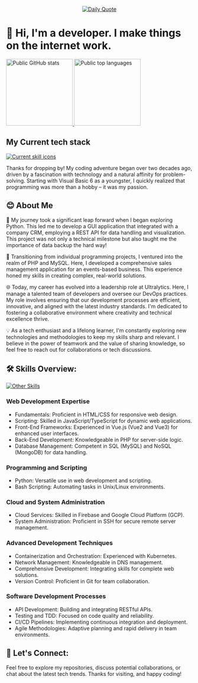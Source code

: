 <p align="center">
    <a href="https://github.com/piyushsuthar/github-readme-quotes">
        <img src="https://quotes-github-readme.vercel.app/api?type=horizontal&theme=dark)](https://github.com/piyushsuthar/github-readme-quotes" alt="Daily Quote" />
    </a>
</p>

# 👋 Hi, I'm a developer. I make things on the internet work.

<p float="left">
        <a href="https://github.com/anuraghazra/github-readme-stats">
        <img src="https://github-readme-stats.vercel.app/api?username=kalenmike&custom_title=Public%20Stats&show_icons=true&theme=dark#gh-dark-mode-only" alt="Public GitHub stats" height="180"/>
        </a>
        <a href="https://github.com/anuraghazra/github-readme-stats">
        <img src="https://github-readme-stats.vercel.app/api/top-langs/?username=kalenmike&custom_title=Public%20Languages&layout=compact&show_icons=true&theme=dark#gh-dark-mode-only" alt="Public top languages" height="180"/>
        </a>
</p>

## My Current tech stack

[![Current skill icons](https://skillicons.dev/icons?i=gcp,kubernetes,vue,ts,sass,py,mongodb,flask,docker,linux,nginx,nodejs)](https://skillicons.dev)

Thanks for dropping by! My coding adventure began over two decades ago, driven by a fascination with technology and a natural affinity for problem-solving. Starting with Visual Basic 6 as a youngster, I quickly realized that programming was more than a hobby – it was my passion.

## 😊 About Me

🚀 My journey took a significant leap forward when I began exploring Python. This led me to develop a GUI application that integrated with a company CRM, employing a REST API for data handling and visualization. This project was not only a technical milestone but also taught me the importance of data backup the hard way!

🔧 Transitioning from individual programming projects, I ventured into the realm of PHP and MySQL. Here, I developed a comprehensive sales management application for an events-based business. This experience honed my skills in creating complex, real-world solutions.

🌐 Today, my career has evolved into a leadership role at Ultralytics. Here, I manage a talented team of developers and oversee our DevOps practices. My role involves ensuring that our development processes are efficient, innovative, and aligned with the latest industry standards. I'm dedicated to fostering a collaborative environment where creativity and technical excellence thrive.

💡 As a tech enthusiast and a lifelong learner, I'm constantly exploring new technologies and methodologies to keep my skills sharp and relevant. I believe in the power of teamwork and the value of sharing knowledge, so feel free to reach out for collaborations or tech discussions.

## 🛠️ Skills Overview:

[![Other Skills](https://skillicons.dev/icons?i=js,html,css,firebase,babel,bash,git,githubactions,laravel,lua,mysql,neovim,php,vite,wordpress)](https://skillicons.dev)

### Web Development Expertise

- Fundamentals: Proficient in HTML/CSS for responsive web design.
- Scripting: Skilled in JavaScript/TypeScript for dynamic web applications.
- Front-End Frameworks: Experienced in Vue.js (Vue2 and Vue3) for enhanced user interfaces.
- Back-End Development: Knowledgeable in PHP for server-side logic.
- Database Management: Competent in SQL (MySQL) and NoSQL (MongoDB) for data handling.

### Programming and Scripting

- Python: Versatile use in web development and scripting.
- Bash Scripting: Automating tasks in Unix/Linux environments.

### Cloud and System Administration

- Cloud Services: Skilled in Firebase and Google Cloud Platform (GCP).
- System Administration: Proficient in SSH for secure remote server management.

### Advanced Development Techniques

- Containerization and Orchestration: Experienced with Kubernetes.
- Network Management: Knowledgeable in DNS management.
- Comprehensive Development: Integrating skills for complete web solutions.
- Version Control: Proficient in Git for team collaboration.

### Software Development Processes

- API Development: Building and integrating RESTful APIs.
- Testing and TDD: Focused on code quality and reliability.
- CI/CD Pipelines: Implementing continuous integration and deployment.
- Agile Methodologies: Adaptive planning and rapid delivery in team environments.

## 🤝 Let's Connect:

Feel free to explore my repositories, discuss potential collaborations, or chat about the latest tech trends. Thanks for visiting, and happy coding!

